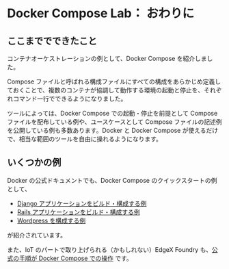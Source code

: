 # Docker Compose Lab： おわりに

## ここまででできたこと

コンテナオーケストレーションの例として、Docker Compose を紹介しました。

Compose ファイルと呼ばれる構成ファイルにすべての構成をあらかじめ定義しておくことで、複数のコンテナが協調して動作する環境の起動と停止を、それぞれコマンド一行でできるようになりました。

ツールによっては、Docker Compose での起動・停止を前提として Compose ファイルを配布している例や、ユースケースとして Compose ファイルの記述例を公開している例も多数あります。Docker と Docker Compose が使えるだけで、相当な範囲のツールを自由に操れるようになります。


## いくつかの例

Docker の公式ドキュメントでも、Docker Compose のクイックスタートの例として、

* [Django アプリケーションをビルド・構成する例](https://docs.docker.jp/compose/django.html)
* [Rails アプリケーションをビルド・構成する例](https://docs.docker.jp/compose/django.html)
* [Wordpress を構成する例](https://docs.docker.jp/compose/django.html)

が紹介されています。

また、IoT のパートで取り上げられる（かもしれない）EdgeX Foundry も、[公式の手順が Docker Compose での操作](https://docs.edgexfoundry.org/1.2/getting-started/quick-start/) です。
